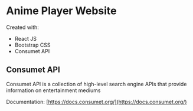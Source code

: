 # Anime Player Website

Created with:
- React JS
- Bootstrap CSS
- Consumet API

## Consumet API

Consumet API is a collection of high-level search engine APIs that provide information on entertainment mediums

Documentation: [https://docs.consumet.org/](https://docs.consumet.org/)
